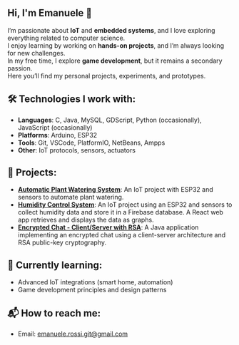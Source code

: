 ## Hi, I'm Emanuele 👋

I’m passionate about **IoT** and **embedded systems**, and I love exploring everything related to computer science.  
I enjoy learning by working on **hands-on projects**, and I’m always looking for new challenges.  
In my free time, I explore **game development**, but it remains a secondary passion.  
Here you’ll find my personal projects, experiments, and prototypes.

## 🛠️ Technologies I work with:
- **Languages**: C, Java, MySQL, GDScript, Python (occasionally), JavaScript (occasionally)
- **Platforms**: Arduino, ESP32
- **Tools**: Git, VSCode, PlatformIO, NetBeans, Ampps
- **Other**: IoT protocols, sensors, actuators

## 📂 Projects:
- **[Automatic Plant Watering System](https://github.com/emanuele-rossi-4552/automatic-watering.git)**: An IoT project with ESP32 and sensors to automate plant watering.
- **[Humidity Control System](https://github.com/emanuele-rossi-4552/humidity-control)**: An IoT project using an ESP32 and sensors to collect humidity data and store it in a Firebase database. A React web app retrieves and displays the data as graphs.
- **[Encrypted Chat - Client/Server with RSA](https://github.com/emanuele-rossi-4552/ClientServer-chat-crittografata)**: A Java application implementing an encrypted chat using a client-server architecture and RSA public-key cryptography.

## 🌱 Currently learning:
- Advanced IoT integrations (smart home, automation)
- Game development principles and design patterns

## 📬 How to reach me:
- Email: emanuele.rossi.git@gmail.com
<!--
**emanuele-rossi-4552/emanuele-rossi-4552** is a ✨ _special_ ✨ repository because its `README.md` (this file) appears on your GitHub profile.

Here are some ideas to get you started:

- 🔭 I’m currently working on ...
- 🌱 I’m currently learning ...
- 👯 I’m looking to collaborate on ...
- 🤔 I’m looking for help with ...
- 💬 Ask me about ...
- 📫 How to reach me: ...
- 😄 Pronouns: ...
- ⚡ Fun fact: ...
-->
